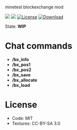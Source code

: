 minetest blockexchange mod

![](https://github.com/blockexchange/blockexchange/workflows/luacheck/badge.svg)
![](https://github.com/blockexchange/blockexchange/workflows/integration-test/badge.svg)
[![License](https://img.shields.io/badge/License-MIT%20and%20CC%20BY--SA%203.0-green.svg)](license.txt)
[![Download](https://img.shields.io/badge/Download-ContentDB-blue.svg)](https://content.minetest.net/packages/BuckarooBanzay/blockexchange)

State: **WIP**

# Chat commands

* **/bx_info**
* **/bx_pos1**
* **/bx_pos2**
* **/bx_save**
* **/bx_allocate <uid>**
* **/bx_load <uid>**

# License

* Code: MIT
* Textures: CC-BY-SA 3.0
